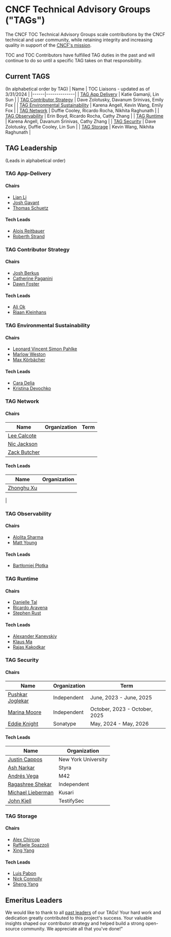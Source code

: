 # CNCF Technical Advisory Groups ("TAGs")

The CNCF TOC Technical Advisory Groups scale contributions by the CNCF
technical and user community, while retaining integrity and increasing quality
in support of the [CNCF's mission](https://github.com/cncf/foundation/blob/master/charter.md#1-mission-of-the-cloud-native-computing-foundation).

TOC and TOC Contributors have fulfilled TAG duties in the past and will continue to do so until a specific TAG takes on that responsibility.

## Current TAGS
(In alphabetical order by TAG)
| Name | TOC Liaisons - updated as of 3/31/2024 |
|------|--------------| 
| [TAG App Delivery](https://github.com/cncf/tag-app-delivery) | Katie Gamanji, Lin Sun |
| [TAG Contributor Strategy](https://github.com/cncf/tag-contributor-strategy) |  Dave Zolotusky, Davanum Srinivas, Emily Fox |
| [TAG Environmental Sustainability](https://github.com/cncf/tag-env-sustainability/) | Karena Angell, Kevin Wang, Emily Fox |
| [TAG Network](https://github.com/cncf/tag-network) | Duffie Cooley, Ricardo Rocha, Nikhita Raghunath |
| [TAG Observability](https://github.com/cncf/tag-observability) | Erin Boyd, Ricardo Rocha,  Cathy Zhang |
| [TAG Runtime](https://github.com/cncf/tag-runtime) | Karena Angell, Davanum Srinivas, Cathy Zhang |
| [TAG Security](https://github.com/cncf/tag-security) |  Dave Zolotusky, Duffie Cooley, Lin Sun |
| [TAG Storage](https://github.com/cncf/tag-storage) | Kevin Wang, Nikhita Raghunath |

## TAG Leadership

(Leads in alphabetical order)
<!-- initial refactor update adding chairs and leads form each TAG repo README - Riaan - Dec 2023 -->

### TAG App-Delivery
#### Chairs
* [Lian Li](https://github.com/lianmakesthings)
* [Josh Gavant](https://github.com/joshgav)
* [Thomas Schuetz](https://github.com/thschue)

#### Tech Leads
* [Alois Reitbauer](https://github.com/AloisReitbauer)
* [Roberth Strand](https://github.com/roberthstrand)

### TAG Contributor Strategy
#### Chairs
* [Josh Berkus](https://github.com/jberkus)
* [Catherine Paganini](https://github.com/CathPag)
* [Dawn Foster](https://github.com/geekygirldawn)

#### Tech Leads
* [Ali Ok](https://github.com/aliok)
* [Riaan Kleinhans](https://github.com/Riaankl)
  
### TAG Environmental Sustainability
#### Chairs
* [Leonard Vincent Simon Pahlke](https://github.com/leonardpahlke)
* [Marlow Weston](https://github.com/catblade)
* [Max Körbächer](https://github.com/mkorbi)

#### Tech Leads
* [Cara Delia](https://github.com/caradelia)
* [Kristina Devochko](https://github.com/guidemetothemoon)

### TAG Network
#### Chairs
| Name                  | Organization            | Term                |
|-----------------------|------------------------|---------------------|
| [Lee Calcote](https://github.com/leecalcote)      |             |  | @ |
| [Nic Jackson](https://github.com/nicholasjackson)          |                   |  | 
| [Zack Butcher](https://github.com/ZackButcher)          |                |  | @ |

#### Tech Leads

| Name                  | Organization           | 
|-----------------------|------------------------|
| [Zhonghu Xu](https://github.com/hzxuzhonghu)       |     |
| 


### TAG Observability
#### Chairs
* [Alolita Sharma](https://github.com/alolita)
* [Matt Young](https://github.com/halcyondude)
  
#### Tech Leads
* [Bartłomiej Płotka](https://github.com/bwplotka)

### TAG Runtime 
#### Chairs
* [Danielle Tal](https://github.com/miao0miao)
* [Ricardo Aravena](https://github.com/raravena80)
* [Stephen Rust](https://github.com/srust)

#### Tech Leads
* [Alexander Kanevskiy](https://github.com/kad)
* [Klaus Ma](https://github.com/k82cn)
* [Rajas Kakodkar](https://github.com/rajaskakodkar)

### TAG Security
#### Chairs
| Name                  | Organization            | Term                |
|-----------------------|------------------------|---------------------|
| [Pushkar Joglekar](https://github.com/PushkarJ)      | Independent            | June, 2023 - June, 2025 | @ |
| [Marina Moore](https://github.com/mnm678)          | Independent                  | October, 2023 - October, 2025 | 
| [Eddie Knight](https://github.com/eddie-knight)          | Sonatype               | May, 2024 - May, 2026 | @ |

#### Tech Leads

| Name                  | Organization           | 
|-----------------------|------------------------|
| [Justin Cappos](https://github.com/JustinCappos)       | New York University    |
| [Ash Narkar](https://github.com/ashutosh-narkar)       | Styra                  |
| [Andrés Vega](https://github.com/anvega)               | M42                    | 
| [Ragashree Shekar](https://github.com/ragashreeshekar) | Independent            |
| [Michael Lieberman](https://github.com/mlieberman85)   | Kusari                 | 
| [John Kjell](https://github.com/kjell)                 | TestifySec             | 
  
### TAG Storage 
#### Chairs
* [Alex Chircop](https://github.com/chira001)
* [Raffaele Spazzoli](https://github.com/raffaelespazzoli)
* [Xing Yang](https://github.com/xing-yang)
 
#### Tech Leads
* [Luis Pabon](https://github.com/lpabon)
* [Nick Connolly](https://github.com/nconnolly1)
* [Sheng Yang](https://github.com/yasker)

## Emeritus Leaders

We would like to thank to all [past leaders](emeritus_leaders.md) of our TAGs! Your hard work and dedication greatly contributed to this project's success. Your valuable insights shaped our contributor strategy and helped build a strong open-source community. We appreciate all that you've done!"
